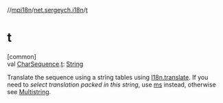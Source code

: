 //[mpi18n](../../index.md)/[net.sergeych.i18n](index.md)/[t](t.md)

# t

[common]\
val [CharSequence](https://kotlinlang.org/api/latest/jvm/stdlib/kotlin/-char-sequence/index.html).[t](t.md): [String](https://kotlinlang.org/api/latest/jvm/stdlib/kotlin/-string/index.html)

Translate the sequence using a string tables using [I18n.translate](-i18n/translate.md). If you need to *select translation packed in this string*, use [ms](ms.md) instead, otherwise see [Multistring](-multistring/index.md).
